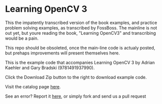 Learning OpenCV 3
==========
This the impatently transcribed version of the book examples, and practice problem solving examples, as transcribed by FossBoss.
The mainline is not out yet, but youre reading the book, "Learning OpenCV3" and transcribing would be a pain. 

This repo should be obsoleted, once the main-line code is actualy posted, but prehaps improvements will present themselves here.




This is the example code that accompanies Learning OpenCV 3 by Adrian Kaehler and Gary Bradski (9781491937990). 

Click the Download Zip button to the right to download example code.

Visit the catalog page [here](http://shop.oreilly.com/product/0636920044765.do).

See an error? Report it [here](http://oreilly.com/catalog/errata.csp?isbn=0636920044765), or simply fork and send us a pull request
